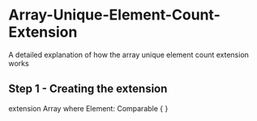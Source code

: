 # Array-Unique-Element-Count-Extension
A detailed explanation of how the array unique element count extension works

## Step 1 - Creating the extension

extension Array where Element: Comparable {
}
